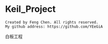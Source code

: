 # Keil_Project

    Created by Feng Chen. All rights reserved.
    My github address: https://github.com/YEeGiA
    
    
白板工程

